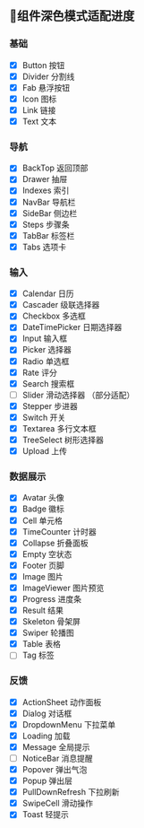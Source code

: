 ## 🚀组件深色模式适配进度

### 基础

- [x] Button 按钮
- [x] Divider 分割线
- [x] Fab 悬浮按钮
- [x] Icon 图标
- [x] Link 链接
- [x] Text 文本

### 导航

- [x] BackTop 返回顶部
- [x] Drawer 抽屉
- [x] Indexes 索引
- [x] NavBar 导航栏
- [x] SideBar 侧边栏
- [x] Steps 步骤条
- [x] TabBar 标签栏
- [x] Tabs 选项卡

### 输入

- [x] Calendar 日历
- [x] Cascader 级联选择器
- [x] Checkbox 多选框
- [x] DateTimePicker 日期选择器
- [x] Input 输入框
- [x] Picker 选择器
- [x] Radio 单选框
- [x] Rate 评分
- [x] Search 搜索框
- [ ] Slider 滑动选择器 （部分适配）
- [x] Stepper 步进器
- [x] Switch 开关
- [x] Textarea 多行文本框
- [x] TreeSelect 树形选择器
- [x] Upload 上传

### 数据展示

- [x] Avatar 头像
- [x] Badge 徽标
- [x] Cell 单元格
- [x] TimeCounter 计时器
- [x] Collapse 折叠面板
- [x] Empty 空状态
- [x] Footer 页脚
- [x] Image 图片
- [x] ImageViewer 图片预览
- [x] Progress 进度条
- [x] Result 结果
- [x] Skeleton 骨架屏
- [x] Swiper 轮播图
- [x] Table 表格
- [ ] Tag 标签

### 反馈
- [x] ActionSheet 动作面板
- [x] Dialog 对话框
- [x] DropdownMenu 下拉菜单
- [x] Loading 加载
- [x] Message 全局提示
- [ ] NoticeBar 消息提醒
- [x] Popover 弹出气泡
- [x] Popup 弹出层
- [x] PullDownRefresh 下拉刷新
- [x] SwipeCell 滑动操作
- [x] Toast 轻提示